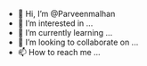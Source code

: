 - 👋 Hi, I’m @Parveenmalhan
- 👀 I’m interested in ...
- 🌱 I’m currently learning ...
- 💞️ I’m looking to collaborate on ...
- 📫 How to reach me ...

<!---
Parveenmalhan/Parveenmalhan is a ✨ special ✨ repository because its `README.md` (this file) appears on your GitHub profile.
You can click the Preview link to take a look at your changes.
--->
